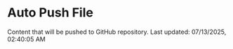# Auto Push File

Content that will be pushed to GitHub repository.
Last updated: 07/13/2025, 02:40:05 AM